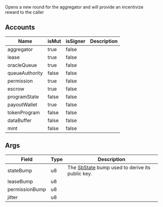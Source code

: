 Opens a new round for the aggregator and will provide an incentivize reward to
the caller

## Accounts

| Name           | isMut | isSigner | Description |
| -------------- | ----- | -------- | ----------- |
| aggregator     | true  | false    |             |
| lease          | true  | false    |             |
| oracleQueue    | true  | false    |             |
| queueAuthority | false | false    |             |
| permission     | true  | false    |             |
| escrow         | true  | false    |             |
| programState   | false | false    |             |
| payoutWallet   | true  | false    |             |
| tokenProgram   | false | false    |             |
| dataBuffer     | false | false    |             |
| mint           | false | false    |             |

## Args

| Field          | Type | Description                                                                           |
| -------------- | ---- | ------------------------------------------------------------------------------------- |
| stateBump      | u8   | The [SbState](/feeds/solana/idl/accounts/SbState) bump used to derive its public key. |
| leaseBump      | u8   |                                                                                       |
| permissionBump | u8   |                                                                                       |
| jitter         | u8   |                                                                                       |

